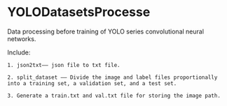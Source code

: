 # YOLODatasetsProcesse

Data processing before training of YOLO series convolutional neural networks. 

Include: 

    1. json2txt—— json file to txt file.

    2. split_dataset —— Divide the image and label files proportionally into a training set, a validation set, and a test set.

    3. Generate a train.txt and val.txt file for storing the image path.

